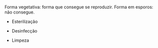 Forma vegetativa: forma que consegue se reproduzir. 
Forma em esporos: não consegue. 

- Esterilização 

- Desinfecção 

- Limpeza

